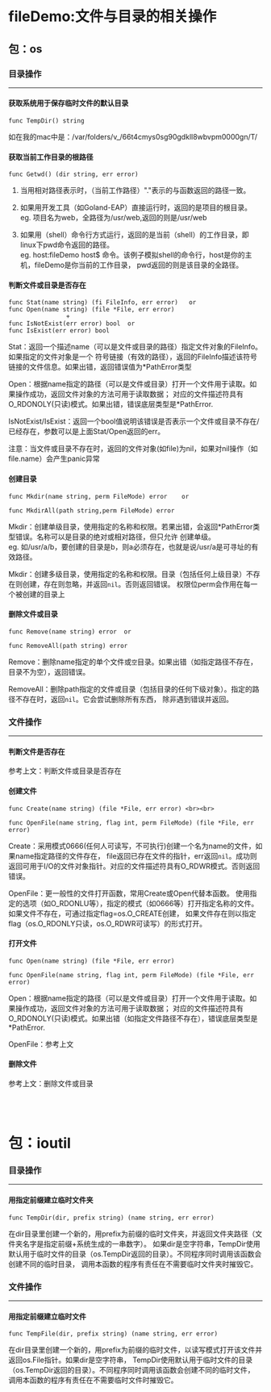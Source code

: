 fileDemo:文件与目录的相关操作
==========================

## 包：os

### 目录操作
------------------

#### 获取系统用于保存临时文件的默认目录

```
func TempDir() string
```

如在我的mac中是：/var/folders/v_/66t4cmys0sg90gdkll8wbvpm0000gn/T/


#### 获取当前工作目录的根路径

```
func Getwd() (dir string, err error)
```

1. 当用相对路径表示时，（当前工作路径）"."表示的与函数返回的路径一致。

2. 如果用开发工具（如Goland-EAP）直接运行时，返回的是项目的根目录。
eg. 项目名为web，全路径为/usr/web,返回的则是/usr/web

3. 如果用（shell）命令行方式运行，返回的是当前（shell）的工作目录，即linux下pwd命令返回的路径。<br>
eg. host:fileDemo host$ 命令。该例子模拟shell的命令行，host是你的主机，fileDemo是你当前的工作目录，
pwd返回的则是该目录的全路径。


#### 判断文件或目录是否存在

```
func Stat(name string) (fi FileInfo, err error)   or
func Open(name string) (file *File, err error)
                +
func IsNotExist(err error) bool  or
func IsExist(err error) bool
```

Stat：返回一个描述name（可以是文件或目录的路径）指定文件对象的FileInfo。如果指定的文件对象是一个
符号链接（有效的路径），返回的FileInfo描述该符号链接的文件信息。如果出错，返回错误值为*PathError类型<br>

Open：根据name指定的路径（可以是文件或目录）打开一个文件用于读取。如果操作成功，返回文件对象的方法可用于读取数据；
对应的文件描述符具有O_RDONOLY(只读)模式。如果出错，错误底层类型是*PathError.<br>

IsNotExist/IsExist：返回一个bool值说明该错误是否表示一个文件或目录不存在/已经存在，参数可以是上面Stat/Open返回的err。<br>

注意：当文件或目录不存在时，返回的文件对象(如file)为nil，如果对nil操作（如file.name）会产生panic异常

#### 创建目录

```
func Mkdir(name string, perm FileMode) error    or

func MkdirAll(path string,perm FileMode) error
```

Mkdir：创建单级目录，使用指定的名称和权限。若果出错，会返回*PathError类型错误。名称可以是目录的绝对或相对路径，但只允许
创建单级。<br>
eg. 如/usr/a/b，要创建的目录是b，则a必须存在，也就是说/usr/a是可寻址的有效路径。<br>

Mkdir：创建多级目录，使用指定的名称和权限。目录（包括任何上级目录）不存在则创建，存在则忽略，并返回`nil`。否则返回错误。
权限位perm会作用在每一个被创建的目录上


#### 删除文件或目录

```
func Remove(name string) error  or

func RemoveAll(path string) error
```

Remove：删除name指定的单个文件或`空`目录。如果出错（如指定路径不存在，目录不为空），返回错误。<br>

RemoveAll：删除path指定的文件或目录（包括目录的任何下级对象）。指定的路径不存在时，返回`nil`。它会尝试删除所有东西，
除非遇到错误并返回。


### 文件操作
------------------


#### 判断文件是否存在

参考上文：判断文件或目录是否存在

#### 创建文件

```
func Create(name string) (file *File, err error) <br><br>

func OpenFile(name string, flag int, perm FileMode) (file *File, err error)
```

Create：采用模式0666(任何人可读写，不可执行)创建一个名为name的文件，如果name指定路径的文件存在，
file返回已存在文件的指针，err返回`nil`。成功则返回可用于I/O的文件对象指针。对应的文件描述符具有O_RDWR模式。否则返回错误。<br>

OpenFile：更一般性的文件打开函数，常用Create或Open代替本函数。
使用指定的选项（如O_RDONLU等），指定的模式（如0666等）打开指定名称的文件。如果文件不存在，可通过指定flag=os.O_CREATE创建，
如果文件存在则以指定flag（os.O_RDONLY只读，os.O_RDWR可读写）的形式打开。


#### 打开文件

```
func Open(name string) (file *File, err error)

func OpenFile(name string, flag int, perm FileMode) (file *File, err error)
```

Open：根据name指定的路径（可以是文件或目录）打开一个文件用于读取。如果操作成功，返回文件对象的方法可用于读取数据；
对应的文件描述符具有O_RDONOLY(只读)模式。如果出错（如指定文件路径不存在），错误底层类型是*PathError.<br>

OpenFile：参考上文


#### 删除文件

参考上文：删除文件或目录

<br><br>


# 包：ioutil

### 目录操作
------------------

#### 用指定前缀建立临时文件夹

```
func TempDir(dir, prefix string) (name string, err error)
```

在dir目录里创建一个新的，用prefix为前缀的临时文件夹，并返回文件夹路径（文件夹名字是指定前缀+系统生成的一串数字）。
如果dir是空字符串，TempDir使用默认用于临时文件的目录（os.TempDir返回的目录）。不同程序同时调用该函数会创建不同的临时目录，
调用本函数的程序有责任在不需要临时文件夹时摧毁它。


### 文件操作
------------------

#### 用指定前缀建立临时文件

```
func TempFile(dir, prefix string) (name string, err error)
```

在dir目录里创建一个新的，用prefix为前缀的临时文件，以读写模式打开该文件并返回os.File指针。如果dir是空字符串，
TempDir使用默认用于临时文件的目录（os.TempDir返回的目录）。不同程序同时调用该函数会创建不同的临时文件，
调用本函数的程序有责任在不需要临时文件时摧毁它。
